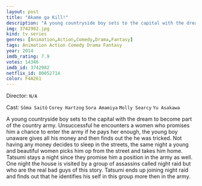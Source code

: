 ```yaml
---
layout: post
title: "Akame ga Kill!"
description: "A young countryside boy sets to the capital with the dream to become part of the country army. Unsuccessful he encounters a women who promises him a chance to enter the army if he pays her enough, the young boy unaware gives all his money and then finds out the he was tricked. Not having any money decides to sleep in the streets, the same night a young and beautiful women picks him op from the street and takes him home. Tatsumi stays a night since they promise him a position in the army as well. One night.."
img: 3742982.jpg
kind: tv series
genres: [Animation,Action,Comedy,Drama,Fantasy]
tags: Animation Action Comedy Drama Fantasy 
year: 2014
imdb_rating: 7.9
votes: 14346
imdb_id: 3742982
netflix_id: 80052714
color: F4A261
---
```

Director: `N/A`  

Cast: `Sôma Saitô` `Corey Hartzog` `Sora Amamiya` `Molly Searcy` `Yu Asakawa` 

A young countryside boy sets to the capital with the dream to become part of the country army. Unsuccessful he encounters a women who promises him a chance to enter the army if he pays her enough, the young boy unaware gives all his money and then finds out the he was tricked. Not having any money decides to sleep in the streets, the same night a young and beautiful women picks him op from the street and takes him home. Tatsumi stays a night since they promise him a position in the army as well. One night the house is visited by a group of assassins called night raid but who are the real bad guys of this story. Tatsumi ends up joining night raid and finds out that he identifies his self in this group more then in the army.
